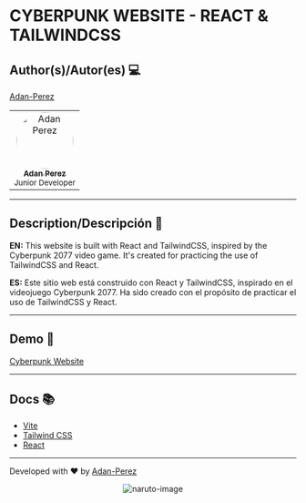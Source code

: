 # CYBERPUNK WEBSITE - REACT & TAILWINDCSS

## Author(s)/Autor(es) 💻

[Adan-Perez](https://github.com/Adan-Perez)

<table>
  <tbody>
    <tr> 
      <td align="center" valign="top" width="100%">
        <a href="https://github.com/Adan-Perez">
          <img src="https://avatars.githubusercontent.com/u/91911634?v=4" width="100px;" alt="Adan Perez" style="border-radius: 50%;"/>
          <br />
          <sub><b>Adan Perez</b></sub>
        </a>
        <br />
        <sub> Junior Developer </sub> 
      </td>
    </tr> 
  </tbody> 
</table>

---

## Description/Descripción 📌

**EN:** This website is built with React and TailwindCSS, inspired by the Cyberpunk 2077 video game. It's created for practicing the use of TailwindCSS and React.

**ES:** Este sitio web está construido con React y TailwindCSS, inspirado en el videojuego Cyberpunk 2077. Ha sido creado con el propósito de practicar el uso de TailwindCSS y React.

---

## Demo 🚀

[Cyberpunk Website](https://adanperez-cyberpunk-website-react.netlify.app)

---

## Docs 📚

- [Vite](https://vitejs.dev/)
- [Tailwind CSS](https://tailwindcss.com/)
- [React](https://es.react.dev/)

---

Developed with ❤ by [Adan-Perez](https://github.com/Adan-Perez)

<p align="center" style="width: 100%; height: 100%;">
  <img src="https://storage.googleapis.com/sticker-prod/Wren242GEdiHYWm6ZGJp/5.png" alt="naruto-image">
</p>

## Legal warning/Aviso Legal ⚠️

**EN:** This project is made 100% for educational and learning purposes. Any misuse of this application or code is the responsibility of the user.

**ES:** Este proyecto está hecho 100% con fines educativos y de aprendizaje. Cualquier mal uso de esta aplicación o código es responsabilidad del usuario.

---
